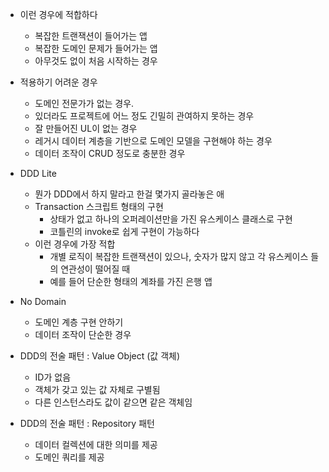- 이런 경우에 적합하다
	- 복잡한 트랜잭션이 들어가는 앱
	- 복잡한 도메인 문제가 들어가는 앱
	- 아무것도 없이 처음 시작하는 경우

- 적용하기 어려운 경우
	- 도메인 전문가가 없는 경우.
	- 있더라도 프로젝트에 어느 정도 긴밀히 관여하지 못하는 경우
	- 잘 만들어진 UL이 없는 경우
	- 레거시 데이터 계층을 기반으로 도메인 모델을 구현해야 하는 경우
	- 데이터 조작이 CRUD 정도로 충분한 경우

- DDD Lite
	- 뭔가 DDD에서 하지 말라고 한걸 몇가지 골라놓은 애
	- Transaction 스크립트 형태의 구현
		- 상태가 없고 하나의 오퍼레이션만을 가진 유스케이스 클래스로 구현
		- 코틀린의 invoke로 쉽게 구현이 가능하다
	- 이런 경우에 가장 적합
		- 개별 로직이 복잡한 트랜잭션이 있으나, 숫자가 많지 않고 각 유스케이스 들의 연관성이 떨어질 때
		- 예를 들어 단순한 형태의 계좌를 가진 은행 앱

- No Domain
	- 도메인 계층 구현 안하기
	- 데이터 조작이 단순한 경우


- DDD의 전술 패턴 : Value Object (값 객체)
	- ID가 없음
	- 객체가 갖고 있는 값 자체로 구별됨
	- 다른 인스턴스라도 값이 같으면 같은 객체임
	
- DDD의 전술 패턴 : Repository 패턴
	- 데이터 컬렉션에 대한 의미를 제공
	- 도메인 쿼리를 제공
